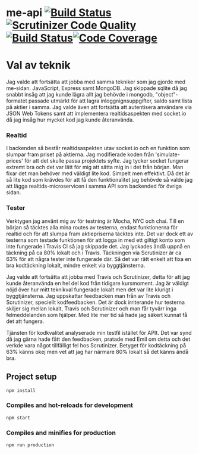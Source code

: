 # me-api [![Build Status](https://travis-ci.com/gurrabergh/jsramverk-tradingapi.svg?branch=main)](https://travis-ci.com/gurrabergh/jsramverk-tradingapi)[![Scrutinizer Code Quality](https://scrutinizer-ci.com/g/gurrabergh/jsramverk-tradingapi/badges/quality-score.png?b=main)](https://scrutinizer-ci.com/g/gurrabergh/jsramverk-tradingapi/?branch=main)[![Build Status](https://scrutinizer-ci.com/g/gurrabergh/jsramverk-tradingapi/badges/build.png?b=main)](https://scrutinizer-ci.com/g/gurrabergh/jsramverk-tradingapi/build-status/main)[![Code Coverage](https://scrutinizer-ci.com/g/gurrabergh/jsramverk-tradingapi/badges/coverage.png?b=main)](https://scrutinizer-ci.com/g/gurrabergh/jsramverk-tradingapi/?branch=main)

# Val av teknik

Jag valde att fortsätta att jobba med samma tekniker som jag gjorde med me-sidan. JavaScript, Express samt MongoDB. Jag skippade sqlite då jag snabbt insåg att jag kunde lägra allt jag behövde i mongodb, "object"-formatet passade utmärkt för att lagra inloggnignsuppgifter, saldo samt lista på aktier i samma. Jag valde även att fortsätta att autentisera användare via JSON Web Tokens samt att implementera realtidsaspekten med socket.io då jag insåg hur mycket kod jag kunde återanvända. 

### Realtid

I backenden så består realtidsaspekten utav socket.io och en funktion som slumpar fram priset på aktierna. Jag modifierade koden från 'simulate-prices' för att det skulle passa projektets syfte.
Jag tycker socket fungerar extremt bra och det var lätt för mig att sätta mig in i det från början. Man fixar det man behöver med väldigt lite kod. Simpelt men effektivt. Då det är så lite kod som krävdes för att få den funktionalitet jag behövde så valde jag att lägga realtids-microservicen i samma API som backended för övriga sidan.

### Tester

Verktygen jag använt mig av för testning är Mocha, NYC och chai. Till en början så täcktes alla mina routes av testerna, endast funktionerna för realtid och för att slumpa fram aktiepriserna täcktes inte. Det var dock ett av testerna som testade funktionen för att logga in med ett giltigt konto som inte fungerade i Travis CI så jag skippade det. Jag lyckades ändå uppnå en täckning på ca 80% lokalt och i Travis. Täckningen via Scrutinizer är ca 63% för att några tester inte fungerade där. Så det var rätt enkelt att fixa en bra kodtäckning lokalt, mindre enkelt via byggtjänsterna. 

Jag valde att fortsätta att jobba med Travis och Scrutinizer, detta för att jag kunde återanvända en hel del kod från tidigare kursmoment. Jag är väldigt nöjd över hur mitt teknikval fungerade lokalt men det var lite klurigt i byggtjänsterna. Jag uppskattar feedbacken man från av Travis och Scrutinizer, speciellt kodfeedbacken. Det är dock irriterande hur testerna skiljer sig mellan lokalt, Travis och Scrutinizer och man får tyvärr inga felmeddelanden som hjälper. Med lite mer tid så hade jag säkert kunnat få det att fungera. 

Tjänsten för kodkvalitet analyserade min testfil istället för APIt. Det var synd då jag gärna hade fått den feedbacken, pratade med Emil om detta och det verkde vara något tillfälligt fel hos Scrutinizer. Betyget för kodtäckning på 63% känns okej men vet att jag har närmare 80% lokalt så det känns ändå bra.

## Project setup
```
npm install
```

### Compiles and hot-reloads for development
```
npm start
```

### Compiles and minifies for production
```
npm run production
```
